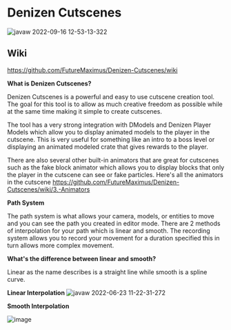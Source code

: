 # Denizen Cutscenes

![javaw 2022-09-16 12-53-13-322](https://user-images.githubusercontent.com/97306922/190721158-19c26009-b4e3-414a-b4e4-6515b44e9d37.jpg)

## Wiki

https://github.com/FutureMaximus/Denizen-Cutscenes/wiki

**What is Denizen Cutscenes?**

Denizen Cutscenes is a powerful and easy to use cutscene creation tool. The goal for this tool is to allow as much creative freedom as possible while at the same time making it simple to create cutscenes.

The tool has a very strong integration with DModels and Denizen Player Models which allow you to display animated models to the player in the cutscene. This is very useful for something like an intro to a boss level or displaying an animated modeled crate that gives rewards to the player.

There are also several other built-in animators that are great for cutscenes such as the fake block animator which allows you to display blocks that only the player in the cutscene can see or fake particles. Here's all the animators in the cutscene https://github.com/FutureMaximus/Denizen-Cutscenes/wiki/3.-Animators

**Path System**

The path system is what allows your camera, models, or entities to move and you can see the path you created in editor mode.
There are 2 methods of interpolation for your path which is linear and smooth. The recording system allows you to record your movement for a duration specified this in turn allows more complex movement.

**What's the difference between linear and smooth?**

Linear as the name describes is a straight line while smooth is a spline curve.

**Linear Interpolation**
![javaw 2022-06-23 11-22-31-272](https://user-images.githubusercontent.com/97306922/175368251-5b9535ba-570a-41ef-9e6f-81ab3fb76967.jpg)


**Smooth Interpolation**

![image](https://user-images.githubusercontent.com/97306922/175367677-dbd03efb-7b43-46e8-8c4d-8640e3a2cb24.png)
